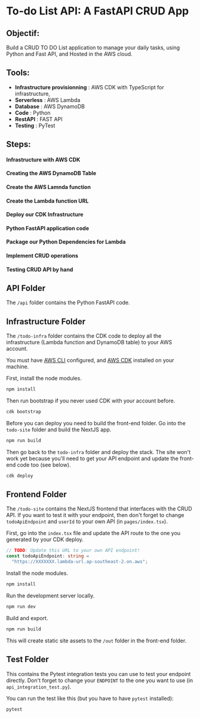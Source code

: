 # To-do List API: A FastAPI CRUD App

## Objectif:
 Build a CRUD TO DO List application to manage your daily tasks, using Python and Fast API, and Hosted in the AWS cloud.

## Tools:
- **Infrastructure provisionning** : AWS CDK with TypeScript for infrastructure,
- **Serverless** : AWS Lambda
- **Database** : AWS DynamoDB
- **Code** : Python
- **RestAPI** : FAST API 
- **Testing** : PyTest

## Steps:

<!--#### CRUD app architecture
#### 🏗️ What are we building-->
#### Infrastructure with AWS CDK
#### Creating the AWS DynamoDB Table
#### Create the AWS Lamnda function
#### Create the Lambda function URL
#### Deploy our CDK Infrastructure
#### Python FastAPI application code
#### Package our Python Dependencies for Lambda
#### Implement CRUD operations
#### Testing CRUD API by hand




## API Folder

The `/api` folder contains the Python FastAPI code.

## Infrastructure Folder

The `/todo-infra` folder contains the CDK code to deploy all the infrastructure
(Lambda function and DynamoDB table) to your AWS account.

You must have [AWS CLI](https://aws.amazon.com/cli/) configured, and
[AWS CDK](https://docs.aws.amazon.com/cdk/v2/guide/home.html) installed on your machine.

First, install the node modules.

```bash
npm install
```

Then run bootstrap if you never used CDK with your account before.

```bash
cdk bootstrap
```

Before you can deploy you need to build the front-end folder. Go into the `todo-site` folder and
build the NextJS app.

```bash
npm run build
```

Then go back to the `todo-infra` folder and deploy the stack. The site won't work yet because you'll need to get your API endpoint and update the front-end code too (see below).

```bash
cdk deploy
```

## Frontend Folder

The `/todo-site` contains the NextJS frontend that interfaces with the CRUD API. If you want to
test it with your endpoint, then don't forget to change `todoApiEndpoint` and `userId` to your own
API (in `pages/index.tsx`).

First, go into the `index.tsx` file and update the API route to the one you generated by your CDK deploy.

```typescript
// TODO: Update this URL to your own API endpoint!
const todoApiEndpoint: string =
  "https://XXXXXXX.lambda-url.ap-southeast-2.on.aws";
```

Install the node modules.

```bash
npm install
```

Run the development server locally.

```bash
npm run dev
```

Build and export.

```bash
npm run build
```

This will create static site assets to the `/out` folder in the front-end folder.

## Test Folder

This contains the Pytest integration tests you can use to test your endpoint directly. Don't
forget to change your `ENDPOINT` to the one you want to use (in `api_integration_test.py`).

You can run the test like this (but you have to have `pytest` installed):

```bash
pytest
```

<!--https://www.youtube.com/watch?v=7dgQRVqF1N0-->
<!--
# todo infra
// install AWS CDK 
npm install -g aws-cdk
// use the AWS Cloud Development Kit (CDK) to initialize a new project with TypeScript
cdk init --language typescript

---

### TroubleShooting:

Error:
{
  "errorMessage": "Unable to import module 'todo': No module named 'pydantic_core._pydantic_core'",
  "errorType": "Runtime.ImportModuleError",
  "stackTrace": []
}
Workaround:
I had the same error this morning. I checked the release notes of FastAPI: new release 0.100.0 has some changes wrt Pydantic. I don't understand all of them, but a quick & temporary workaround to my problem is to version pin FastAPI==0.99.0. Hope that helps for you as well.

-->
